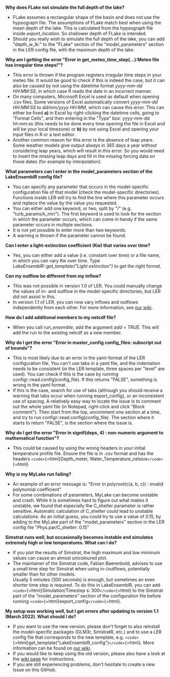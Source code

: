 **Why does FLake not simulate the full depth of the lake?**

-   FLake assumes a rectangular shape of the basin and does not use the
    hypsograph file. The assumptions of FLake match best when using the
    mean depth of the lake. This is calculated from the hypsograph file
    inside *export_location*. So shallower depth of FLake is intended.
-   Should you really wish to simulate the full depth of the lake, you
    can add "depth_w\_lk:" to the "FLake" section of the
    "model_parameters" section in the LER config file, with the maximum
    depth of the lake.

**Why am I getting the error "Error in get_meteo_time_step(...):Meteo
file has irregular time steps!"?**

-   This error is thrown if the program registers irregular time steps
    in your meteo file. It would be good to check if this is indeed the
    case, but it can also be caused by not using the datetime format
    *yyyy-mm-dd HH:MM:SS*, in which case R reads the date in an
    incorrect manner.
-   On many computers, Microsoft Excel is used as default when opening
    .csv files. Some versions of Excel automatically convert *yyyy-mm-dd
    HH:MM:SS* to *dd/mm/yyyy HH:MM*, which can cause this error. This
    can either be fixed **a)** in Excel by right-clicking the datetime
    cells, going to "Format Cells", and then entering in the "Type" box:
    yyyy-mm-dd hh:mm:ss (this needs to be done every time opening the
    file in Excel and will be your local timezone) or **b)** by not
    using Excel and opening your input files in R or a text editor.
-   Another common reason for this error is the absence of leap years.
    Some weather models give output always in 365 days a year without
    considering leap years, which will result in this error. So you
    would need to insert the missing leap days and fill in the missing
    forcing data on those dates (for example by interpolation).

**What parameters can I enter in the model_parameters section of the
LakeEnsemblR config file?**

-   You can specify any parameter that occurs in the model-specific
    configuration file of that model (check the model-specific
    directories). Functions inside LER will try to find the line where
    this parameter occurs and replace the value by the value you
    requested.
-   You can either add one keyword, or two, split by "/" (e.g.
    "turb_params/k_min"). The first keyword is used to look for the
    section in which the parameter occurs, which can come in handy if
    the same parameter occurs in multiple sections.
-   It is not yet possible to enter more than two keywords.
-   A warning is thrown if the parameter cannot be found.

**Can I enter a light-extinction coefficient (Kw) that varies over
time?**

-   Yes, you can either add a value (i.e. constant over time) or a file
    name, in which you can vary Kw over time. Type
    *LakeEnsemblR::get_template("Light extinction")* to get the right
    format.

**Can my outflow be different from my inflow?**

-   This was not possible in version 1.0 of LER. You could manually
    change the values of in- and outflow in the model-specific
    directories, but LER did not assist in this.
-   In version 1.1 of LER, you can now vary inflows and outflows
    independently from each other. For more information, see [our
    wiki](https://github.com/aemon-j/LakeEnsemblR/wiki/From-v1.0-to-v1.1).

**How do I add additional members to my netcdf file?**

-   When you call *run_ensemble*, add the argument *add = TRUE*. This
    will add the run to the existing netcdf as a new member.

**Why do I get the error "Error in master_config config_files: subscript
out of bounds"?**

-   This is most likely due to an error in the yaml-format of the LER
    configuration file. You can't use tabs in a yaml file, and the
    indentation needs to be consistent (in the LER template, three
    spaces per "level" are used). You can check if this is the case by
    running configr::read.config(config_file). If this returns "FALSE",
    something is wrong in the yaml format.
-   If this is the case, search for use of tabs (although you should
    receive a warning that tabs occur when running export_config), or an
    inconsistent use of spacing. A relatively easy way to locate the
    issue is to comment out the whole yaml file (in Notepad, right-click
    and click "Block comment"). Then start from the top, uncomment one
    section at a time, and try to run configr::read.config(config_file).
    The section where it starts to return "FALSE", is the section where
    the issue is.

**Why do I get the error "Error in signif(deps, 4) : non-numeric
argument to mathematical function"?**

-   This could be caused by using the wrong headers in your initial
    temperature profile file. Ensure the file is in .csv format and has
    the headers `<code>`{=html}Depth_meter,
    Water_Temperature_celsius`</code>`{=html}

**Why is my MyLake run failing?**

-   An example of an error message is: "Error in polyroot(c(a, b, c)) :
    invalid polynomial coefficient"
-   For some combinations of parameters, MyLake can become unstable and
    crash. While it is sometimes hard to figure out what makes it
    unstable, we found that especially the C_shelter parameter is rather
    sensitive. Automatic calculation of C_shelter could lead to unstable
    calculations. As an initial guess, you could try to use a value of
    0.15, by adding to the MyLake part of the "model_parameters" section
    in the LER config file "Phys.par/C_shelter: 0.15"

**Simstrat runs well, but occasionally becomes instable and simulates
extremely high or low temperatures. What can I do?**

-   If you plot the results of Simstrat, the high maximum and low
    minimum values can cause an almost unicoloured plot.
-   The maintainer of the Simstrat code, Fabian Baerenbold, advises to
    use a small time step for Simstrat when using in-/outflows,
    potentially smaller than for other models.\
    Usually 5 minutes (300 seconds) is enough, but sometimes an even
    shorter time step is required. To do this in LakeEnsemblR, you can
    add `<code>`{=html}Simulation/Timestep s: 300`</code>`{=html} to the
    Simstrat part of the "model_parameters" section of the configuration
    file before running `<code>`{=html}export_config`</code>`{=html}.

**My setup was working well, but I get errors after updating to version
1.1 (March 2022). What should I do?**

-   If you want to use the new version, please don't forget to also
    reinstall the model-specific packages (GLM3r, SimstratR, etc.) and
    to use a LER config file that corresponds to the new template, e.g.
    `<code>`{=html}get_template("LakeEnsemblR_config")`</code>`{=html}.
    More information can be found on [our
    wiki](https://github.com/aemon-j/LakeEnsemblR/wiki/From-v1.0-to-v1.1).
-   If you would like to keep using the old version, please also have a
    look at the [wiki
    page](https://github.com/aemon-j/LakeEnsemblR/wiki/From-v1.0-to-v1.1)
    for instructions.
-   If you are still experiencing problems, don't hesitate to create a
    new Issue on this GitHub.
